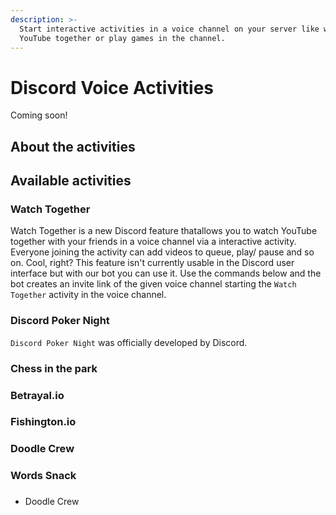 ```yaml
---
description: >-
  Start interactive activities in a voice channel on your server like watching
  YouTube together or play games in the channel.
---
```


# Discord Voice Activities

Coming soon!

## About the activities

## Available activities

### Watch Together

Watch Together is a new Discord feature thatallows you to watch YouTube together with your friends in a voice channel via a interactive activity. Everyone joining the activity can add videos to queue, play/ pause and so on. Cool, right? This feature isn't currently usable in the Discord user interface but with our bot you can use it. Use the commands below and the bot creates an invite link of the given voice channel starting the `Watch Together` activity in the voice channel.

### Discord Poker Night

`Discord Poker Night` was officially developed by Discord.

### Chess in the park

### Betrayal.io

### Fishington.io

### Doodle Crew

### Words Snack

###

* Doodle Crew
